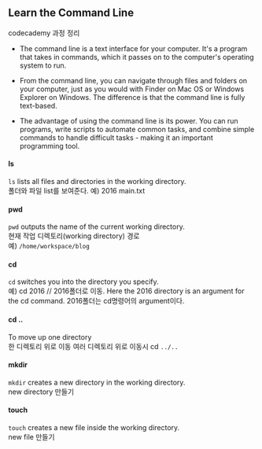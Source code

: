 ## Learn the Command Line
codecademy 과정 정리 

- The command line is a text interface for your computer. It's a program that takes in commands, which it passes on to the computer's operating system to run.

- From the command line, you can navigate through files and folders on your computer, just as you would with Finder on Mac OS or Windows Explorer on Windows. The difference is that the command line is fully text-based.

- The advantage of using the command line is its power. You can run programs, write scripts to automate common tasks, and combine simple commands to handle difficult tasks - making it an important programming tool.

#### ls 
`ls` lists all files and directories in the working directory.<br>
폴더와 파일 list를 보여준다. 
예) 2016 main.txt

#### pwd 
`pwd` outputs the name of the current working directory.<br>
현재 작업 디렉토리(working directory) 경로<br>
예) `/home/workspace/blog`

#### cd 
`cd` switches you into the directory you specify. <br>
예) cd 2016 // 2016폴더로 이동. Here the 2016 directory is an argument for the cd command. 2016폴더는 cd명령어의 argument이다. 

#### cd ..
To move up one directory<br>
한 디렉토리 위로 이동 
여러 디렉토리 위로 이동시 cd `../..`

#### mkdir 
`mkdir` creates a new directory in the working directory.<br>
new directory 만들기

#### touch
`touch` creates a new file inside the working directory.<br>
new file 만들기 